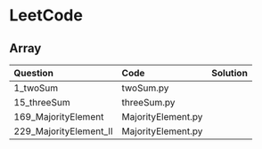 # LeetCode

## Array

| Question               | Code               | Solution |
| :--------------------- | :----------------- | :------- |
| 1_twoSum               | twoSum.py          |          |
| 15_threeSum            | threeSum.py        |          |
| 169_MajorityElement    | MajorityElement.py |          |
| 229_MajorityElement_II | MajorityElement.py |          |

